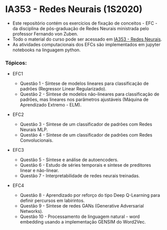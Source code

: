 # IA353 - Redes Neurais (1S2020)

- Este repositório contém os exercícios de fixação de conceitos - EFC - da disciplina de pós-graduação de Redes Neurais ministrada pelo professor Fernando von Zuben.
- Todo o material do curso pode ser acessado em [IA353 - Redes Neurais](http://www.dca.fee.unicamp.br/~vonzuben/courses/ia353.html).
- As atividades computacionais dos EFCs são implementados em jupyter notebooks na linguagem python.

### Tópicos:
- EFC1
    - Questão 1 - Síntese de modelos lineares para classificação de padrões (Regressor Linear Regularizado).
    - Questão 2 - Síntese de modelos não-lineares para classificação de padrões, mas lineares nos parâmetros ajustáveis (Máquina de Aprendizado Extremo - ELM).

- EFC2
    - Questão 3 - Síntese de um classificador de padrões com Redes Neurais MLP.
    - Questão 4 - Síntese de um classificador de padrões com Redes Convolucionais.

- EFC3
    - Questão 5 - Síntese e análise de autoencoders.
    - Questão 6 - Estudo de séries temporais e síntese de preditores linear e não-linear.
    - Questão 7 - Interpretabilidade de redes neurais treinadas.

- EFC4
    - Questão 8 - Aprendizado por reforço do tipo Deep Q-Learning para definir percursos em labirintos.
    - Questão 9 - Síntese de redes GANs (Generative Adversarial Networks).
    - Questão 10 - Processamento de linguagem natural - word embedding usando a implementação GENSIM do Word2Vec.
